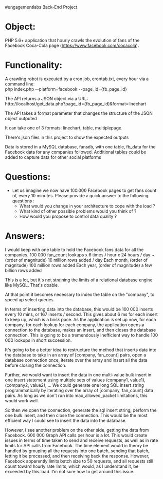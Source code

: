  #engagementlabs Back-End Project 

Object:
======================================
PHP 5.6+ application that hourly crawls the evolution of fans of the Facebook Coca-Cola page (https://www.facebook.com/cocacola).  


Functionality:
======================================

A crawling robot is executed by a cron job, crontab.txt, every hour via a command line:  
php index.php --platform=facebook --page_id={fb_page_id}

The API returns a JSON object via a URL:  
http://localhost/get_data.php?page_id={fb_page_id}&format=linechart 

The API takes a format parameter that changes the structure of the JSON object outputed

It can take one of 3 formats: linechart, table, multiplepage. 

There's json files in this project to show the expected outputs

Data is stored in a MySQL database, fansdb, with one table, fb_data for the Facebook data for any companies followed.
Additional tables could be added to capture data for other social platforms



Questions:
======================================
- Let us imagine we now have 100.000 Facebook pages to get fans count of, every 10 minutes. Please provide a quick answer to the following questions :
    - What would you change in your architecture to cope with the load ?
    - What kind of other possible problems would you think of ?
    - How would you propose to control data quality ?

Answers:
======================================
I would keep with one table to hold the Facebook fans data for all the companies. 
100 000 fan_count lookups x 6 times / hour x 24 hours / day ~ (order of magnitude) 10 million rows added / day 
Each month, (order of magnitude) 100 million rows added
Each year, (order of magnitude) a few billion rows added

This is a lot, but it's not straining the limits of a relational database engine like MySQL. That's doable.

At that point it becomes necessary to index the table on the "company", to speed up select queries.

In terms of inserting data into the database, this would be 100 000 inserts every 10 mins, or 167 inserts / second. This gives about 6 ms for each insert to keep up, which is a brisk pace. As the application is set up now, for each company, for each lookup for each company, the application opens a connection to the database, makes an insert, and then closes the database connection. This is going to be a tremendously inefficient way to handle 100 000 lookups in short succession. 

It's going to be a better idea to restructure the method that inserts data into the database to take in an array of [company, fan_count] pairs, open a database connection once, iterate over the array and insert all the data before closing the connection. 

Further, we would want to insert the data in one multi-value bulk insert in one insert statement using multiple sets of values (company1, value1), (company2, value2), ...
We could generate one long SQL insert string programmatically by iterating over the array of [company, fan_count] data pairs.
As long as we don't run into max_allowed_packet limitations, this would work well.

So then we open the connection, generate the sql insert string, perform the one bulk insert, and then close the connection.
This would be the most efficient way I could see to insert the data into the database.

However, I see another problem on the other side, getting the data from Facebook. 600 000 Graph API calls per hour is a lot. This would create issues in terms of time taken to send and receive requests, as well as in rate limits for API calls from Facebook. The time element would in theory be handled by grouping all the requests into one batch, sending that batch, letting it be processed, and then receiving back the response. However, Facebook apparently limits batch size to 50 requests, and all requests still count toward hourly rate limits, which would, as I understand it, be exceeded by this load. I'm not sure how to get around this issue.








